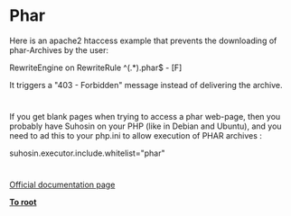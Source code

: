 # Phar





Here is an apache2 htaccess example that prevents the downloading of phar-Archives by the user:

RewriteEngine on
RewriteRule ^(.*)\.phar$ - [F]

It triggers a &quot;403 - Forbidden&quot; message instead of delivering the archive.

  

#



If you get blank pages when trying to access a phar web-page, then you probably have Suhosin on your PHP (like in Debian and Ubuntu), and you need to ad this to your php.ini to allow execution of PHAR archives :

suhosin.executor.include.whitelist=&quot;phar&quot;

  

#

[Official documentation page](https://www.php.net/manual/en/book.phar.php)

**[To root](/README.md)**